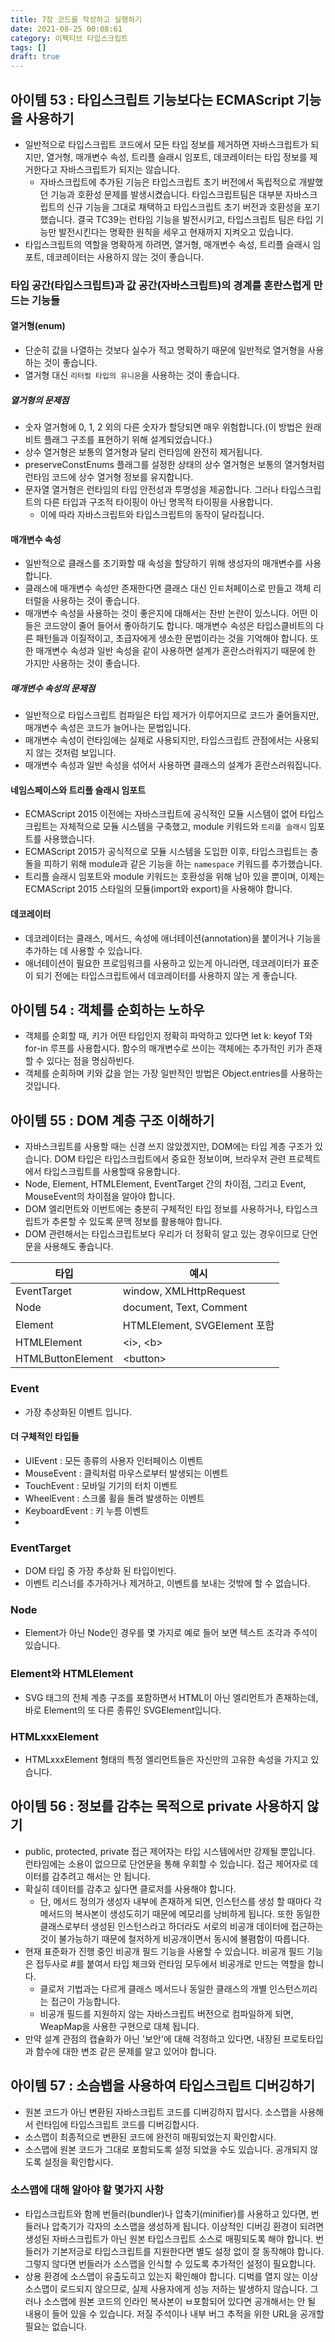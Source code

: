 ```yaml
---
title: 7장 코드를 작성하고 실행하기
date: 2021-08-25 00:08:61
category: 이펙티브 타입스크립트
tags: []
draft: true
---
```


## 아이템 53 : 타입스크립트 기능보다는 ECMAScript 기능을 사용하기

- 일반적으로 타입스크립트 코드에서 모든 타입 정보를 제거하면 자바스크립트가 되지만, 열거형, 매개변수 속성, 트리플 슬래시 임포트, 데코레이터는 타입 정보를 제거한다고 자바스크립트가 되지는 않습니다.
  - 자바스크립트에 추가된 기능은 타입스크립트 초기 버전에서 독립적으로 개발했던 기능과 호환성 문제를 발생시켰습니다. 타입스크립트팀은 대부분 자바스크립트의 신규 기능을 그대로 채택하고 타입스크립트 초기 버전과 호환성을 포기했습니다. 결국 TC39는 런타임 기능을 발전시키고, 타입스크립트 팀은 타입 기능만 발전시킨다는 명확한 원칙을 세우고 현재까지 지켜오고 있습니다.
- 타입스크립트의 역할을 명확하게 하려면, 열거형, 매개변수 속성, 트리플 슬래시 임포트, 데코레이터는 사용하지 않는 것이 좋습니다.

### 타입 공간(타입스크립트)과 값 공간(자바스크립트)의 경계를 혼란스럽게 만드는 기능들

#### 열거형(enum)

- 단순히 값을 나열하는 것보다 실수가 적고 명확하기 때문에 일반적로 열거형을 사용하는 것이 좋습니다.
- 열거형 대신 `리터럴 타입의 유니온`을 사용하는 것이 좋습니다.

##### 열거형의 문제점

- 숫자 열거형에 0, 1, 2 외의 다른 숫자가 할당되면 매우 위험합니다.(이 방법은 원래 비트 플래그 구조를 표현하기 위해 설계되었습니다.)
- 상수 열거형은 보통의 열거형과 달리 런타임에 완전히 제거됩니다.
- preserveConstEnums 플래그를 설정한 상태의 상수 열거형은 보통의 열거형처럼 런타임 코드에 상수 열거형 정보를 유지합니다.
- 문자열 열거형은 런타임의 타입 안전성과 투명성을 제공합니다. 그러나 타입스크립트의 다른 타입과 구조적 타이핑이 아닌 명목적 타이핑을 사용합니다.
  - 이에 따라 자바스크립트와 타입스크립트의 동작이 달라집니다.

#### 매개변수 속성

- 일반적으로 클래스를 초기화할 때 속성을 할당하기 위해 생성자의 매개변수를 사용합니다.
- 클래스에 매개변수 속성만 존재한다면 클래스 대신 인ㅌ처페이스로 만들고 객체 리터럴을 사용하는 것이 좋습니다.
- 매개변수 속성을 사용하는 것이 좋은지에 대해서는 찬반 논란이 있스니다. 어떤 이들은 코드양이 줄어 들어서 좋아하기도 합니다. 매개변수 속성은 타입스클비트의 다른 패턴들과 이질적이고, 초급자에게 생소한 문법이라는 것을 기억해야 합니다. 또한 매개변수 속성과 일반 속성을 같이 사용하면 설계가 혼란스러워지기 때문에 한 가지만 사용하는 것이 좋습니다.

##### 매개변수 속성의 문제점

- 일반적으로 타입스크립트 컴파일은 타입 제거가 이루어지므로 코드가 줄어들지만, 매개변수 속성은 코드가 늘어나는 문법입니다.
- 매개변수 속성이 런타임에는 실제로 사용되지만, 타입스크립트 관점에서는 사용되지 않는 것처럼 보입니다.
- 매개변수 속성과 일반 속성을 섞어서 사용하면 클래스의 설계가 혼란스러워집니다.

#### 네임스페이스와 트리플 슬래시 임포트

- ECMAScript 2015 이전에는 자바스크립트에 공식적인 모듈 시스템이 없어 타입스크립트는 자체적으로 모듈 시스템을 구축했고, module 키워드와 `트리플 슬래시` 임포트를 사용했습니다.
- ECMAScript 2015가 공식적으로 모듈 시스템을 도입한 이후, 타입스크립트는 충돌을 피하기 위해 module과 같은 기능을 하는 `namespace` 키워드를 추가했습니다.
- 트리플 슬래시 임포트와 module 키워드는 호환성을 위해 남아 있을 뿐이며, 이제는 ECMAScript 2015 스타일의 모듈(import와 export)을 사용해야 합니다.

#### 데코레이터

- 데코레이터는 클래스, 메서드, 속성에 애너테이션(annotation)을 붙이거나 기능을 추가하는 데 사용할 수 있습니다.
- 애너테이션이 필요한 프로임워크를 사용하고 있는게 아니라면, 데코레이터가 표준이 되기 전에는 타입스크립트에서 데코레이터를 사용하지 않는 게 좋습니다.

## 아이템 54 : 객체를 순회하는 노하우

- 객체를 순회할 때, 키가 어떤 타입인지 정확히 파악하고 있다면 let k: keyof T와 for-in 루프를 사용합시다. 함수의 매개변수로 쓰이는 객체에는 추가적인 키가 존재할 수 있다는 점을 명심하빈다.
- 객체를 순회하며 키와 값을 얻는 가장 일반적인 방법은 Object.entries를 사용하는 것입니다.

## 아이템 55 : DOM 계층 구조 이해하기

- 자바스크립트를 사용할 때는 신경 쓰지 않았겠지만, DOM에는 타입 계층 구조가 있습니다. DOM 타입은 타입스크립트에서 중요한 정보이며, 브라우저 관련 프로젝트에서 타입스크립트를 사용할때 유용합니다.
- Node, Element, HTMLElement, EventTarget 간의 차이점, 그리고 Event, MouseEvent의 차이점을 알아야 합니다.
- DOM 엘리먼트와 이번트에는 충분히 구체적인 타입 정보를 사용하거나, 타입스크립트가 추론할 수 있도록 문맥 정보를 활용해야 합니다.
- DOM 관련해서는 타입스크립트보다 우리가 더 정확히 알고 있는 경우이므로 단언문을 사용해도 좋습니다.

| 타입              | 예시                         |
| ----------------- | ---------------------------- |
| EventTarget       | window, XMLHttpRequest       |
| Node              | document, Text, Comment      |
| Element           | HTMLElement, SVGElement 포함 |
| HTMLElement       | \<i>, \<b>                   |
| HTMLButtonElement | \<button>                    |

### Event

- 가장 추상화된 이벤트 입니다.

#### 더 구체적인 타입들

- UIEvent : 모든 종류의 사용자 인터페이스 이벤트
- MouseEvent : 클릭처럼 마우스로부터 발생되는 이벤트
- TouchEvent : 모바일 기기의 터치 이벤트
- WheelEvent : 스크롤 휠을 돌려 발생하는 이벤트
- KeyboardEvent : 키 누름 이벤트
-

### EventTarget

- DOM 타입 중 가장 추상화 된 타입이빈다.
- 이벤트 리스너를 추가하거나 제거하고, 이벤트를 보내는 것밖에 할 수 없습니다.

### Node

- Element가 아닌 Node인 경우를 몇 가지로 예로 들어 보면 텍스트 조각과 주석이 있습니다.

### Element와 HTMLElement

- SVG 태그의 전체 계층 구조를 포함하면서 HTML이 아닌 엘리먼트가 존재하는데, 바로 Element의 또 다른 종류인 SVGElement입니다.

### HTMLxxxElement

- HTMLxxxElement 형태의 특정 엘리먼트들은 자신만의 고유한 속성을 가지고 있습니다.

## 아이템 56 : 정보를 감추는 목적으로 private 사용하지 않기

- public, protected, private 접근 제어자는 타입 시스템에서만 강제될 뿐입니다. 런타임에는 소용이 없으므로 단언문을 통해 우회할 수 있습니다. 접근 제어자로 데이터를 감추려고 해서는 안 됩니다.
- 확실히 데이터를 감추고 싶다면 클로저를 사용해야 합니다.
  - 단, 메서드 정의가 생성자 내부에 존재하게 되면, 인스턴스를 생성 할 때마다 각 메서드의 복사본이 생성도히기 때문에 메모리를 낭비하게 됩니다. 또한 동일한 클래스로부터 생성된 인스턴스라고 하더라도 서로의 비공개 데이터에 접근하는 것이 불가능하기 때문에 철저하게 비공개이면서 동시에 불폄함이 따릅니다.
- 현재 표준화가 진행 중인 비공개 필드 기능을 사용할 수 있습니다. 비공개 필드 기능은 접두사로 #를 붙여서 타입 체크와 런타임 모두에서 비공개로 만드는 역할을 합니다.
  - 클로저 기법과는 다르게 클래스 메서드나 동일한 클래스의 개별 인스턴스끼리는 접근이 가능합니다.
  - 비공개 필드를 지원하지 않는 자바스크립트 버전으로 컴파일하게 되면, WeapMap을 사용한 구현으로 대체 됩니다.
- 만약 설계 관점의 캡슐화가 아닌 '보안'에 대해 걱정하고 있다면, 내장된 프로토타입과 함수에 대한 변조 같은 문제를 알고 있어야 합니다.

## 아이템 57 : 소슴뱁을 사용하여 타입스크립트 디버깅하기

- 원본 코드가 아닌 변환된 자바스크립트 코드를 디버깅하지 맙시다. 소스맵을 사용해서 런타임에 타입스크립트 코드를 디버깅합시다.
- 소스맵이 최종적으로 변환된 코드에 완전히 매핑되었는지 확인합시다.
- 소스맵에 원본 코드가 그대로 포함되도록 설정 되었을 수도 있습니다. 공개되지 않도록 설정을 확인합시다.

### 소스맵에 대해 알아야 할 몇가지 사항

- 타입스크립트와 함께 번들러(bundler)나 압축기(minifier)를 사용하고 있다면, 번들러나 압축기가 각자의 소스맵을 생성하게 됩니다. 이상적인 디버깅 환경이 되려면 생성된 자바스크립트가 아닌 원본 타입스크립트 소스로 매핑되도록 해야 합니다. 번들러가 기본저긍로 타입스크립트를 지원한다면 별도 설정 없이 잘 동작해야 합니다. 그렇지 않다면 번들러가 소스맵을 인식할 수 있도록 추가적인 설정이 필요합니다.
- 상용 환경에 소스맵이 유출도히고 있는지 확인해야 합니다. 디벅를 열지 않는 이상 소스맵이 로드되지 않으므로, 실제 사용자에게 성능 저하는 발생하지 않습니다. 그러나 소스맵에 원본 코드의 인라인 복사본이 ㅂ포함되어 있다면 공개해서는 안 될 내용이 들어 있을 수 있습니다. 저질 주석이나 내부 버그 추적을 위한 URL을 공개할 필요는 없습니다.
